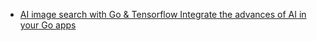 - [AI image search with Go & Tensorflow Integrate the advances of AI in your Go apps](https://youtu.be/_6Ikfcs4lFU)
